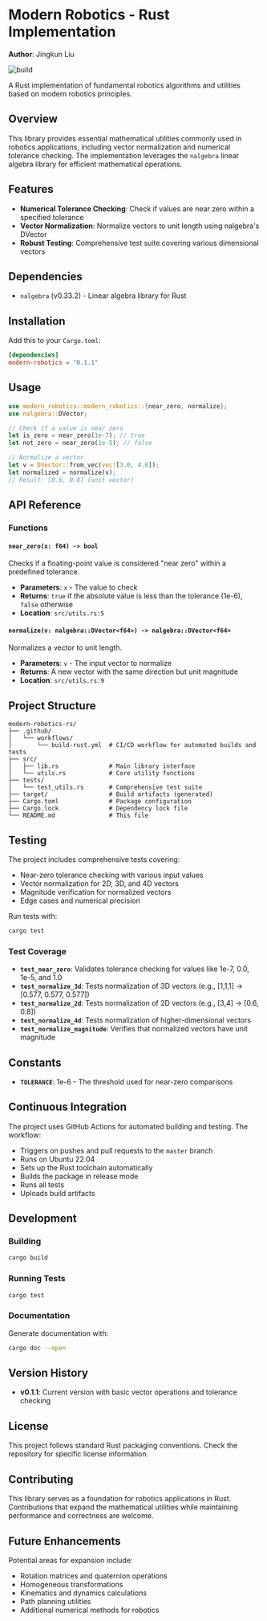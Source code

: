 # Modern Robotics - Rust Implementation

**Author**: Jingkun Liu

![build](https://github.com/nu-jliu/modern-robotics-rs/actions/workflows/build-rust.yml/badge.svg)

A Rust implementation of fundamental robotics algorithms and utilities based on modern robotics principles.

## Overview

This library provides essential mathematical utilities commonly used in robotics applications, including vector normalization and numerical tolerance checking. The implementation leverages the `nalgebra` linear algebra library for efficient mathematical operations.

## Features

- **Numerical Tolerance Checking**: Check if values are near zero within a specified tolerance
- **Vector Normalization**: Normalize vectors to unit length using nalgebra's DVector
- **Robust Testing**: Comprehensive test suite covering various dimensional vectors

## Dependencies

- `nalgebra` (v0.33.2) - Linear algebra library for Rust

## Installation

Add this to your `Cargo.toml`:

```toml
[dependencies]
modern-robotics = "0.1.1"
```

## Usage

```rust
use modern_robotics::modern_robotics::{near_zero, normalize};
use nalgebra::DVector;

// Check if a value is near zero
let is_zero = near_zero(1e-7); // true
let not_zero = near_zero(1e-5); // false

// Normalize a vector
let v = DVector::from_vec(vec![3.0, 4.0]);
let normalized = normalize(v);
// Result: [0.6, 0.8] (unit vector)
```

## API Reference

### Functions

#### `near_zero(x: f64) -> bool`

Checks if a floating-point value is considered "near zero" within a predefined tolerance.

- **Parameters**: `x` - The value to check
- **Returns**: `true` if the absolute value is less than the tolerance (1e-6), `false` otherwise
- **Location**: `src/utils.rs:5`

#### `normalize(v: nalgebra::DVector<f64>) -> nalgebra::DVector<f64>`

Normalizes a vector to unit length.

- **Parameters**: `v` - The input vector to normalize
- **Returns**: A new vector with the same direction but unit magnitude
- **Location**: `src/utils.rs:9`

## Project Structure

```
modern-robotics-rs/
├── .github/
│   └── workflows/
│       └── build-rust.yml  # CI/CD workflow for automated builds and tests
├── src/
│   ├── lib.rs              # Main library interface
│   └── utils.rs            # Core utility functions
├── tests/
│   └── test_utils.rs       # Comprehensive test suite
├── target/                 # Build artifacts (generated)
├── Cargo.toml              # Package configuration
├── Cargo.lock              # Dependency lock file
└── README.md               # This file
```

## Testing

The project includes comprehensive tests covering:

- Near-zero tolerance checking with various input values
- Vector normalization for 2D, 3D, and 4D vectors
- Magnitude verification for normalized vectors
- Edge cases and numerical precision

Run tests with:

```bash
cargo test
```

### Test Coverage

- **`test_near_zero`**: Validates tolerance checking for values like 1e-7, 0.0, 1e-5, and 1.0
- **`test_normalize_3d`**: Tests normalization of 3D vectors (e.g., [1,1,1] → [0.577, 0.577, 0.577])
- **`test_normalize_2d`**: Tests normalization of 2D vectors (e.g., [3,4] → [0.6, 0.8])
- **`test_normalize_4d`**: Tests normalization of higher-dimensional vectors
- **`test_normalize_magnitude`**: Verifies that normalized vectors have unit magnitude

## Constants

- **`TOLERANCE`**: 1e-6 - The threshold used for near-zero comparisons

## Continuous Integration

The project uses GitHub Actions for automated building and testing. The workflow:

- Triggers on pushes and pull requests to the `master` branch
- Runs on Ubuntu 22.04
- Sets up the Rust toolchain automatically
- Builds the package in release mode
- Runs all tests
- Uploads build artifacts

## Development

### Building

```bash
cargo build
```

### Running Tests

```bash
cargo test
```

### Documentation

Generate documentation with:

```bash
cargo doc --open
```

## Version History

- **v0.1.1**: Current version with basic vector operations and tolerance checking

## License

This project follows standard Rust packaging conventions. Check the repository for specific license information.

## Contributing

This library serves as a foundation for robotics applications in Rust. Contributions that expand the mathematical utilities while maintaining performance and correctness are welcome.

## Future Enhancements

Potential areas for expansion include:
- Rotation matrices and quaternion operations
- Homogeneous transformations
- Kinematics and dynamics calculations
- Path planning utilities
- Additional numerical methods for robotics